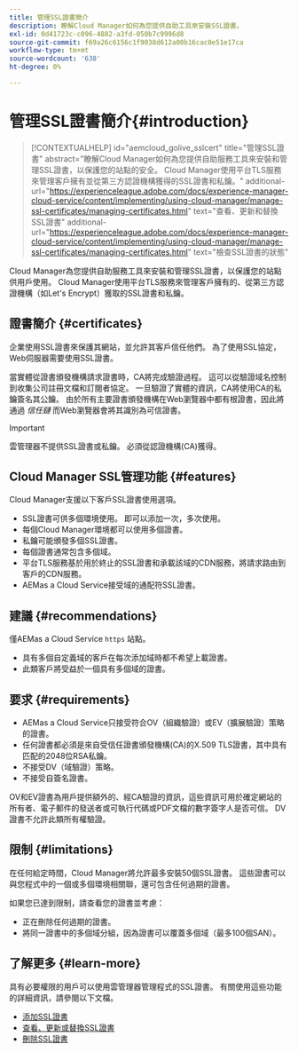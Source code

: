 ```yaml
---
title: 管理SSL證書簡介
description: 瞭解Cloud Manager如何為您提供自助工具來安裝SSL證書。
exl-id: 0d41723c-c096-4882-a3fd-050b7c9996d8
source-git-commit: f69a26c6156c1f9038d612a00b16cac0e51e17ca
workflow-type: tm+mt
source-wordcount: '638'
ht-degree: 0%

---
```



# 管理SSL證書簡介{#introduction}

>[!CONTEXTUALHELP]
>id="aemcloud_golive_sslcert"
>title="管理SSL證書"
>abstract="瞭解Cloud Manager如何為您提供自助服務工具來安裝和管理SSL證書，以保護您的站點的安全。 Cloud Manager使用平台TLS服務來管理客戶擁有並從第三方認證機構獲得的SSL證書和私鑰。"
>additional-url="https://experienceleague.adobe.com/docs/experience-manager-cloud-service/content/implementing/using-cloud-manager/manage-ssl-certificates/managing-certificates.html" text="查看、更新和替換SSL證書"
>additional-url="https://experienceleague.adobe.com/docs/experience-manager-cloud-service/content/implementing/using-cloud-manager/manage-ssl-certificates/managing-certificates.html" text="檢查SSL證書的狀態"

Cloud Manager為您提供自助服務工具來安裝和管理SSL證書，以保護您的站點供用戶使用。 Cloud Manager使用平台TLS服務來管理客戶擁有的、從第三方認證機構（如Let&#39;s Encrypt）獲取的SSL證書和私鑰。

## 證書簡介 {#certificates}

企業使用SSL證書來保護其網站，並允許其客戶信任他們。 為了使用SSL協定，Web伺服器需要使用SSL證書。

當實體從證書頒發機構請求證書時，CA將完成驗證過程。 這可以從驗證域名控制到收集公司註冊文檔和訂閱者協定。 一旦驗證了實體的資訊，CA將使用CA的私鑰簽名其公鑰。 由於所有主要證書頒發機構在Web瀏覽器中都有根證書，因此將通過 *信任鏈* 而Web瀏覽器會將其識別為可信證書。

>[!IMPORTANT]
>
>雲管理器不提供SSL證書或私鑰。 必須從認證機構(CA)獲得。

## Cloud Manager SSL管理功能 {#features}

Cloud Manager支援以下客戶SSL證書使用選項。

* SSL證書可供多個環境使用。 即可以添加一次，多次使用。
* 每個Cloud Manager環境都可以使用多個證書。
* 私鑰可能頒發多個SSL證書。
* 每個證書通常包含多個域。
* 平台TLS服務基於用於終止的SSL證書和承載該域的CDN服務，將請求路由到客戶的CDN服務。
* AEMas a Cloud Service接受域的通配符SSL證書。

## 建議 {#recommendations}

僅AEMas a Cloud Service `https` 站點。

* 具有多個自定義域的客戶在每次添加域時都不希望上載證書。
* 此類客戶將受益於一個具有多個域的證書。

## 要求 {#requirements}

* AEMas a Cloud Service只接受符合OV（組織驗證）或EV（擴展驗證）策略的證書。
* 任何證書都必須是來自受信任證書頒發機構(CA)的X.509 TLS證書，其中具有匹配的2048位RSA私鑰。
* 不接受DV（域驗證）策略。
* 不接受自簽名證書。

OV和EV證書為用戶提供額外的、經CA驗證的資訊，這些資訊可用於確定網站的所有者、電子郵件的發送者或可執行代碼或PDF文檔的數字簽字人是否可信。 DV證書不允許此類所有權驗證。

## 限制 {#limitations}

在任何給定時間，Cloud Manager將允許最多安裝50個SSL證書。 這些證書可以與您程式中的一個或多個環境相關聯，還可包含任何過期的證書。

如果您已達到限制，請查看您的證書並考慮：

* 正在刪除任何過期的證書。
* 將同一證書中的多個域分組，因為證書可以覆蓋多個域（最多100個SAN）。

## 了解更多 {#learn-more}

具有必要權限的用戶可以使用雲管理器管理程式的SSL證書。 有關使用這些功能的詳細資訊，請參閱以下文檔。

* [添加SSL證書](/help/implementing/cloud-manager/managing-ssl-certifications/add-ssl-certificate.md)
* [查看、更新或替換SSL證書](/help/implementing/cloud-manager/managing-ssl-certifications/managing-certificates.md)
* [刪除SSL證書](/help/implementing/cloud-manager/managing-ssl-certifications/managing-certificates.md)

